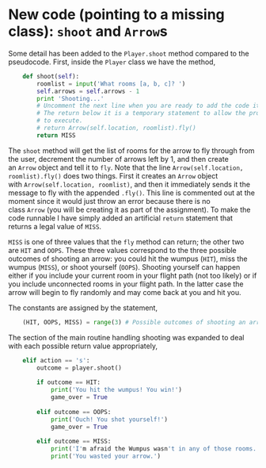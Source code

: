 # New code (pointing to a missing class): `shoot` and `Arrow`s

Some detail has been added to the `Player.shoot` method compared to the
pseudocode. First, inside the `Player` class we have the method,

```python
    def shoot(self):
        roomlist = input('What rooms [a, b, c]? ')
        self.arrows = self.arrows - 1
        print 'Shooting...'
        # Uncomment the next line when you are ready to add the code it requires.
        # The return below it is a temporary statement to allow the program
        # to execute.
        # return Arrow(self.location, roomlist).fly()
        return MISS
```

The `shoot` method will get the list of rooms for the arrow to fly
through from the user, decrement the number of arrows left by 1, and then
create an `Arrow` object and tell it to `fly`. Note that the
line `Arrow(self.location, roomlist).fly()` does two things. First it 
creates an `Arrow` object with `Arrow(self.location, roomlist)`, and then
it immediately sends it the message to fly with the appended `.fly()`.
This line is commented out at the moment since it would just throw an
error because there is no class `Arrow` (you will be creating it as part
of the assignment). To make the code runnable I have simply added an
artificial `return` statement that returns a legal value of `MISS`.

`MISS` is one of three values that the `fly` method can return; the
other two are `HIT` and `OOPS`. These three values correspond to the
three possible outcomes of shooting an arrow: you could hit the wumpus
(`HIT`), miss the wumpus (`MISS`), or shoot yourself (`OOPS`). Shooting
yourself can happen either if you include your current room in your
flight path (not too likely) or if you include unconnected rooms in your
flight path. In the latter case the arrow will begin to fly randomly and
may come back at you and hit you.

The constants are assigned by the statement,

```python
    (HIT, OOPS, MISS) = range(3) # Possible outcomes of shooting an arrow.
```

The section of the main routine handling shooting was expanded to deal
with each possible return value appropriately,

```python
    elif action == 's':
        outcome = player.shoot()
        
        if outcome == HIT:
            print('You hit the wumpus! You win!')
            game_over = True
            
        elif outcome == OOPS:
            print('Ouch! You shot yourself!')
            game_over = True
            
        elif outcome == MISS:
            print('I'm afraid the Wumpus wasn't in any of those rooms.')
            print('You wasted your arrow.')
```      
